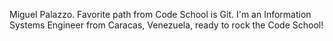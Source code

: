 Miguel Palazzo. Favorite path from Code School is Git.
I'm an Information Systems Engineer from Caracas, Venezuela, ready to rock the Code School!
